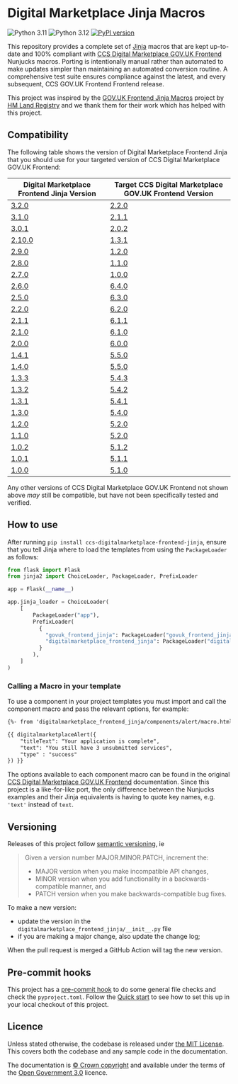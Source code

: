 Digital Marketplace Jinja Macros
=========================

![Python 3.11](https://img.shields.io/badge/python-3.11-blue.svg)
![Python 3.12](https://img.shields.io/badge/python-3.12-blue.svg)
[![PyPI version](https://badge.fury.io/py/ccs-digitalmarketplace-frontend-jinja.svg)](https://badge.fury.io/py/ccs-digitalmarketplace-frontend-jinja)

This repository provides a complete set of [Jinja](https://jinja.palletsprojects.com/) macros that are kept up-to-date and 100% compliant with [CCS Digital Marketplace GOV.UK Frontend](https://github.com/Crown-Commercial-Service/ccs-digitalmarketplace-govuk-frontend) Nunjucks macros. Porting is intentionally manual rather than automated to make updates simpler than maintaining an automated conversion routine. A comprehensive test suite ensures compliance against the latest, and every subsequent, CCS GOV.UK Frontend Frontend release.

This project was inspired by the [GOV.UK Frontend Jinja Macros](https://github.com/LandRegistry/govuk-frontend-jinja) project by [HM Land Registry](https://github.com/LandRegistry) and we thank them for their work which has helped with this project.

## Compatibility

The following table shows the version of Digital Marketplace Frontend Jinja that you should use for your targeted version of CCS Digital Marketplace GOV.UK Frontend:

| Digital Marketplace Frontend Jinja Version | Target CCS Digital Marketplace GOV.UK Frontend Version |
| ------------------------------------------ | ------------------------------------------------------ |
| [3.2.0](https://github.com/tim-s-ccs/ccs-digitalmarketplace-frontend-jinja/releases/tag/3.2.0) | [2.2.0](https://github.com/Crown-Commercial-Service/ccs-digitalmarketplace-govuk-frontend/releases/tag/v2.2.0) |
| [3.1.0](https://github.com/tim-s-ccs/ccs-digitalmarketplace-frontend-jinja/releases/tag/3.1.0) | [2.1.1](https://github.com/Crown-Commercial-Service/ccs-digitalmarketplace-govuk-frontend/releases/tag/v2.1.1) |
| [3.0.1](https://github.com/tim-s-ccs/ccs-digitalmarketplace-frontend-jinja/releases/tag/3.0.1) | [2.0.2](https://github.com/Crown-Commercial-Service/ccs-digitalmarketplace-govuk-frontend/releases/tag/v2.0.2) |
| [2.10.0](https://github.com/tim-s-ccs/ccs-digitalmarketplace-frontend-jinja/releases/tag/2.10.0) | [1.3.1](https://github.com/Crown-Commercial-Service/ccs-digitalmarketplace-govuk-frontend/releases/tag/v1.3.1) |
| [2.9.0](https://github.com/tim-s-ccs/ccs-digitalmarketplace-frontend-jinja/releases/tag/2.9.0) | [1.2.0](https://github.com/Crown-Commercial-Service/ccs-digitalmarketplace-govuk-frontend/releases/tag/v1.2.0) |
| [2.8.0](https://github.com/tim-s-ccs/ccs-digitalmarketplace-frontend-jinja/releases/tag/2.8.0) | [1.1.0](https://github.com/Crown-Commercial-Service/ccs-digitalmarketplace-govuk-frontend/releases/tag/v1.1.0) |
| [2.7.0](https://github.com/tim-s-ccs/ccs-digitalmarketplace-frontend-jinja/releases/tag/2.7.0) | [1.0.0](https://github.com/Crown-Commercial-Service/ccs-digitalmarketplace-govuk-frontend/releases/tag/v1.0.0) |
| [2.6.0](https://github.com/tim-s-ccs/ccs-digitalmarketplace-frontend-jinja/releases/tag/2.6.0) | [6.4.0](https://github.com/Crown-Commercial-Service/ccs-digitalmarketplace-govuk-frontend/releases/tag/6.4.0) |
| [2.5.0](https://github.com/tim-s-ccs/ccs-digitalmarketplace-frontend-jinja/releases/tag/2.5.0) | [6.3.0](https://github.com/Crown-Commercial-Service/ccs-digitalmarketplace-govuk-frontend/releases/tag/6.3.0) |
| [2.2.0](https://github.com/tim-s-ccs/ccs-digitalmarketplace-frontend-jinja/releases/tag/2.2.0) | [6.2.0](https://github.com/Crown-Commercial-Service/ccs-digitalmarketplace-govuk-frontend/releases/tag/6.2.0) |
| [2.1.1](https://github.com/tim-s-ccs/ccs-digitalmarketplace-frontend-jinja/releases/tag/2.1.1) | [6.1.1](https://github.com/Crown-Commercial-Service/ccs-digitalmarketplace-govuk-frontend/releases/tag/6.1.1) |
| [2.1.0](https://github.com/tim-s-ccs/ccs-digitalmarketplace-frontend-jinja/releases/tag/2.1.0) | [6.1.0](https://github.com/Crown-Commercial-Service/ccs-digitalmarketplace-govuk-frontend/releases/tag/6.1.0) |
| [2.0.0](https://github.com/tim-s-ccs/ccs-digitalmarketplace-frontend-jinja/releases/tag/2.0.0) | [6.0.0](https://github.com/Crown-Commercial-Service/ccs-digitalmarketplace-govuk-frontend/releases/tag/6.0.0) |
| [1.4.1](https://github.com/tim-s-ccs/ccs-digitalmarketplace-frontend-jinja/releases/tag/1.4.1) | [5.5.0](https://github.com/Crown-Commercial-Service/ccs-digitalmarketplace-govuk-frontend/releases/tag/5.5.0) |
| [1.4.0](https://github.com/tim-s-ccs/ccs-digitalmarketplace-frontend-jinja/releases/tag/1.4.0) | [5.5.0](https://github.com/Crown-Commercial-Service/ccs-digitalmarketplace-govuk-frontend/releases/tag/5.5.0) |
| [1.3.3](https://github.com/tim-s-ccs/ccs-digitalmarketplace-frontend-jinja/releases/tag/1.3.3) | [5.4.3](https://github.com/Crown-Commercial-Service/ccs-digitalmarketplace-govuk-frontend/releases/tag/5.4.3) |
| [1.3.2](https://github.com/tim-s-ccs/ccs-digitalmarketplace-frontend-jinja/releases/tag/1.3.2) | [5.4.2](https://github.com/Crown-Commercial-Service/ccs-digitalmarketplace-govuk-frontend/releases/tag/5.4.2) |
| [1.3.1](https://github.com/tim-s-ccs/ccs-digitalmarketplace-frontend-jinja/releases/tag/1.3.1) | [5.4.1](https://github.com/Crown-Commercial-Service/ccs-digitalmarketplace-govuk-frontend/releases/tag/5.4.1) |
| [1.3.0](https://github.com/tim-s-ccs/ccs-digitalmarketplace-frontend-jinja/releases/tag/1.3.0) | [5.4.0](https://github.com/Crown-Commercial-Service/ccs-digitalmarketplace-govuk-frontend/releases/tag/5.4.0) |
| [1.2.0](https://github.com/tim-s-ccs/ccs-digitalmarketplace-frontend-jinja/releases/tag/1.2.0) | [5.2.0](https://github.com/Crown-Commercial-Service/ccs-digitalmarketplace-govuk-frontend/releases/tag/5.2.0) |
| [1.1.0](https://github.com/tim-s-ccs/ccs-digitalmarketplace-frontend-jinja/releases/tag/1.1.0) | [5.2.0](https://github.com/Crown-Commercial-Service/ccs-digitalmarketplace-govuk-frontend/releases/tag/5.2.0) |
| [1.0.2](https://github.com/tim-s-ccs/ccs-digitalmarketplace-frontend-jinja/releases/tag/1.0.2) | [5.1.2](https://github.com/Crown-Commercial-Service/ccs-digitalmarketplace-govuk-frontend/releases/tag/5.1.2) |
| [1.0.1](https://github.com/tim-s-ccs/ccs-digitalmarketplace-frontend-jinja/releases/tag/1.0.1) | [5.1.1](https://github.com/Crown-Commercial-Service/ccs-digitalmarketplace-govuk-frontend/releases/tag/5.1.1) |
| [1.0.0](https://github.com/tim-s-ccs/ccs-digitalmarketplace-frontend-jinja/releases/tag/1.0.0) | [5.1.0](https://github.com/Crown-Commercial-Service/ccs-digitalmarketplace-govuk-frontend/releases/tag/5.1.0) |

Any other versions of CCS Digital Marketplace GOV.UK Frontend not shown above _may_ still be compatible, but have not been specifically tested and verified.

## How to use

After running `pip install ccs-digitalmarketplace-frontend-jinja`, ensure that you tell Jinja where to load the templates from using the `PackageLoader` as follows:

```python
from flask import Flask
from jinja2 import ChoiceLoader, PackageLoader, PrefixLoader

app = Flask(__name__)

app.jinja_loader = ChoiceLoader(
    [
        PackageLoader("app"),
        PrefixLoader(
          {
            "govuk_frontend_jinja": PackageLoader("govuk_frontend_jinja"),
            "digitalmarketplace_frontend_jinja": PackageLoader("digitalmarketplace_frontend_jinja"),
          }
        ),
    ]
)
```

### Calling a Macro in your template

To use a component in your project templates you must import and call the component macro and pass the relevant options, for example:

```html
{%- from 'digitalmarketplace_frontend_jinja/components/alert/macro.html' import digitalmarketplaceAlert -%}

{{ digitalmarketplaceAlert({
    "titleText": "Your application is complete",
    "text": "You still have 3 unsubmitted services",
    "type" : "success"
}) }}
```

The options available to each component macro can be found in the original [CCS Digital Marketplace GOV.UK Frontend](https://github.com/Crown-Commercial-Service/ccs-digitalmarketplace-govuk-frontend/tree/main/packages/digitalmarketplace-frontend/src/digitalmarketplace/components) documentation. Since this project is a like-for-like port, the only difference between the Nunjucks examples and their Jinja equivalents is having to quote key names, e.g. `'text'` instead of `text`.

## Versioning

Releases of this project follow [semantic versioning](http://semver.org/), ie
> Given a version number MAJOR.MINOR.PATCH, increment the:
>
> - MAJOR version when you make incompatible API changes,
> - MINOR version when you add functionality in a backwards-compatible manner, and
> - PATCH version when you make backwards-compatible bug fixes.

To make a new version:
- update the version in the `digitalmarketplace_frontend_jinja/__init__.py` file
- if you are making a major change, also update the change log;

When the pull request is merged a GitHub Action will tag the new version.

## Pre-commit hooks

This project has a [pre-commit hook][pre-commit hook] to do some general file checks and check the `pyproject.toml`.
Follow the [Quick start][pre-commit quick start] to see how to set this up in your local checkout of this project.

## Licence

Unless stated otherwise, the codebase is released under [the MIT License][mit].
This covers both the codebase and any sample code in the documentation.

The documentation is [&copy; Crown copyright][copyright] and available under the terms
of the [Open Government 3.0][ogl] licence.

[mit]: LICENCE
[copyright]: http://www.nationalarchives.gov.uk/information-management/re-using-public-sector-information/uk-government-licensing-framework/crown-copyright/
[ogl]: http://www.nationalarchives.gov.uk/doc/open-government-licence/version/3/

[pre-commit hook]: https://pre-commit.com/
[pre-commit quick start]: https://pre-commit.com/#quick-start
